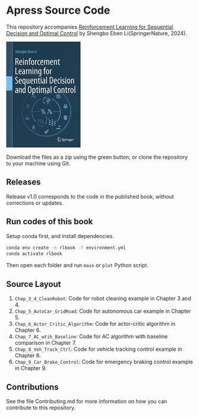 # Apress Source Code

This repository accompanies [Reinforcement Learning for Sequential Decision and Optimal Control](https://www.link.springer.com/book/10.1007/9789811977831) by Shengbo Eben Li(SpringerNature, 2024).

[comment]: #cover
![Cover image](9789811977831.jpg)

Download the files as a zip using the green button, or clone the repository to your machine using Git.

## Releases

Release v1.0 corresponds to the code in the published book, without corrections or updates.

## Run codes of this book
Setup conda first, and install dependencies.
```bash
conda env create -n rlbook -f environment.yml
conda activate rlbook
```
Then open each folder and run `main` or `plot` Python script.

## Source Layout
1. `Chap_3_4_CleanRobot`: Code for robot cleaning example in Chapter 3 and 4.
2. `Chap_5_AutoCar_GridRoad`: Code for autonomous car example in Chapter 5.
3. `Chap_6_Actor_Critic_Algorithm`: Code for actor-critic algorithm in Chapter 6.
4. `Chap_7_AC_wtih_Baseline`: Code for AC algorithm with baseline comparison in Chapter 7.
5. `Chap_8_Veh_Track_Ctrl`: Code for vehicle tracking control example in Chapter 8.
6. `Chap_9_Car_Brake_Control`: Code for emergency braking control example in Chapter 9.

## Contributions

See the file Contributing.md for more information on how you can contribute to this repository.